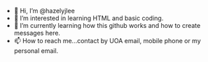 - 👋 Hi, I’m @hazelyjlee
- 👀 I’m interested in learning HTML and basic coding.
- 🌱 I’m currently learning how this github works and how to create messages here.
- 📫 How to reach me...contact by UOA email, mobile phone or my personal email.

<!---
hazelyjlee/hazelyjlee is a ✨ special ✨ repository because its `README.md` (this file) appears on your GitHub profile.
You can click the Preview link to take a look at your changes.
--->
